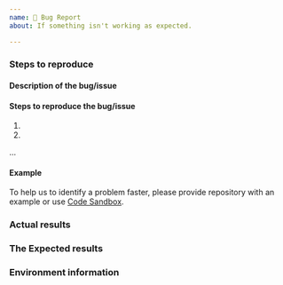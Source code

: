 ```yaml
---
name: 🐛 Bug Report
about: If something isn't working as expected.

---
```


<!---
Thanks for reporting!

Search open/closed issues before submitting since someone might have asked the same thing before!
https://github.com/zakangelle/wavedef/issues
-->

### Steps to reproduce

#### Description of the bug/issue

#### Steps to reproduce the bug/issue

1.
2.
...

#### Example

To help us to identify a problem faster, please provide repository with an example or use [Code Sandbox](https://codesandbox.io/).

### Actual results

### The Expected results

### Environment information

<!--
- wavedef version
- browser
- operating system
- other related information
-->
